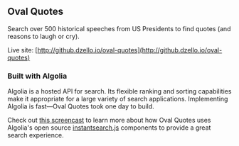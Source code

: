 ## Oval Quotes

Search over 500 historical speeches from US Presidents to find quotes (and reasons to laugh or cry).

Live site: [http://github.dzello.io/oval-quotes](http://github.dzello.io/oval-quotes)

### Built with Algolia

Algolia is a hosted API for search. Its flexible ranking and sorting capabilities
make it appropriate for a large variety of search applications. Implementing Algolia is fast—Oval Quotes took one day to build.

Check out [this screencast](https://www.youtube.com/watch?v=xZTNzNjwl3w) to learn more about how Oval Quotes
uses Algolia's open source [instantsearch.js](https://community.algolia.com/instantsearch.js/) components to provide a great search experience.
